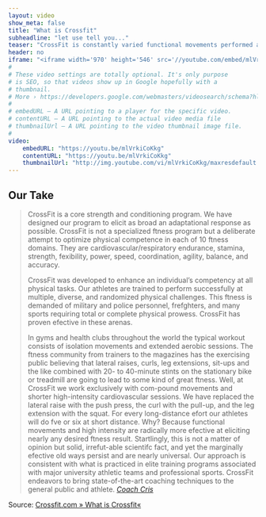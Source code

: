 ```yaml
---
layout: video
show_meta: false
title: "What is Crossfit"
subheadline: "let use tell you..."
teaser: "CrossFit is constantly varied functional movements performed at high intensity. This short clip by Crossfit HQ might give you a better idea of what it is."
header: no
iframe: "<iframe width='970' height='546' src='//youtube.com/embed/mlVrkiCoKkg' frameborder='0' allowfullscreen></iframe>"
#
# These video settings are totally optional. It's only purpose
# is SEO, so that videos show up in Google hopefully with a
# thumbnail.
# More › https://developers.google.com/webmasters/videosearch/schema?hl=en&rd=1
#
# embedURL – A URL pointing to a player for the specific video.
# contentURL – A URL pointing to the actual video media file
# thumbnailUrl – A URL pointing to the video thumbnail image file.
#
video:
    embedURL: "https://youtu.be/mlVrkiCoKkg"
    contentURL: "https://youtu.be/mlVrkiCoKkg"
    thumbnailUrl: "http://img.youtube.com/vi/mlVrkiCoKkg/maxresdefault.jpg"
---
```

<!--more-->

## Our Take

> CrossFit is a core strength and conditioning program. We have designed our program to elicit as broad an adaptational response as possible. CrossFit is not a specialized ftness program but a deliberate attempt to optimize physical competence in each of 10 ftness domains. They are cardiovascular/respiratory endurance, stamina, strength, fexibility, power, speed, coordination, agility, balance, and accuracy.
>
> CrossFit was developed to enhance an individual’s competency at all physical tasks. Our athletes are trained to perform successfully at multiple, diverse, and randomized physical challenges. This ftness is demanded of military and police personnel, frefghters, and many sports requiring total or complete physical prowess. CrossFit has proven efective in these arenas.
>
>In gyms and health clubs throughout the world the typical workout consists of isolation movements and extended aerobic sessions. The ftness community from trainers to the magazines has the exercising public believing that lateral raises, curls, leg extensions, sit-ups and the like combined with 20- to 40-minute stints on the stationary bike or treadmill are going to lead to some kind of great ftness. Well, at CrossFit we work exclusively with com-pound movements and shorter high-intensity cardiovascular sessions. We have replaced the lateral raise with the push press, the curl with the pull-up, and the leg extension with the squat. For every long-distance efort our athletes will do fve or six at short distance. Why? Because functional movements and high intensity are radically more efective at eliciting nearly any desired ftness result. Startlingly, this is not a matter of opinion but solid, irrefut-able scientifc fact, and yet the marginally efective old ways persist and are nearly universal. Our approach is consistent with what is practiced in elite training programs associated with major university athletic teams and professional sports. CrossFit endeavors to bring state-of-the-art coaching techniques to the general public and athlete. <cite>[Coach Cris](/pages/coaches)</cite>



Source: [ Crossfit.com  »  What is Crossfit«](https://www.crossfit.com/what-is-crossfit)
